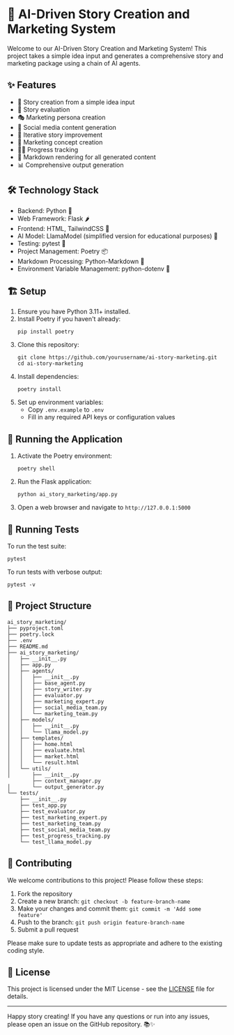 # 🚀 AI-Driven Story Creation and Marketing System

Welcome to our AI-Driven Story Creation and Marketing System! This project takes a simple idea input and generates a comprehensive story and marketing package using a chain of AI agents.

## ✨ Features

- 📝 Story creation from a simple idea input
- 🧐 Story evaluation
- 🎭 Marketing persona creation
- 📱 Social media content generation
- 🚀 Iterative story improvement
- 🎨 Marketing concept creation
- 🏃‍♂️ Progress tracking
- 📝 Markdown rendering for all generated content
- 📊 Comprehensive output generation

## 🛠️ Technology Stack

- Backend: Python 🐍
- Web Framework: Flask 🌶️
- Frontend: HTML, TailwindCSS 🎨
- AI Model: LlamaModel (simplified version for educational purposes) 🦙
- Testing: pytest 🧪
- Project Management: Poetry 📦
- Markdown Processing: Python-Markdown 📝
- Environment Variable Management: python-dotenv 🔐

## 🏗️ Setup

1. Ensure you have Python 3.11+ installed.
2. Install Poetry if you haven't already:
   ```
   pip install poetry
   ```
3. Clone this repository:
   ```
   git clone https://github.com/yourusername/ai-story-marketing.git
   cd ai-story-marketing
   ```
4. Install dependencies:
   ```
   poetry install
   ```
5. Set up environment variables:
   - Copy `.env.example` to `.env`
   - Fill in any required API keys or configuration values

## 🚀 Running the Application

1. Activate the Poetry environment:
   ```
   poetry shell
   ```
2. Run the Flask application:
   ```
   python ai_story_marketing/app.py
   ```
3. Open a web browser and navigate to `http://127.0.0.1:5000`

## 🧪 Running Tests

To run the test suite:

```
pytest
```

To run tests with verbose output:

```
pytest -v
```

## 📁 Project Structure

```
ai_story_marketing/
├── pyproject.toml
├── poetry.lock
├── .env
├── README.md
├── ai_story_marketing/
│   ├── __init__.py
│   ├── app.py
│   ├── agents/
│   │   ├── __init__.py
│   │   ├── base_agent.py
│   │   ├── story_writer.py
│   │   ├── evaluator.py
│   │   ├── marketing_expert.py
│   │   ├── social_media_team.py
│   │   └── marketing_team.py
│   ├── models/
│   │   ├── __init__.py
│   │   └── llama_model.py
│   ├── templates/
│   │   ├── home.html
│   │   ├── evaluate.html
│   │   ├── market.html
│   │   └── result.html
│   └── utils/
│       ├── __init__.py
        ├── context_manager.py
│       └── output_generator.py
└── tests/
    ├── __init__.py
    ├── test_app.py
    ├── test_evaluator.py
    ├── test_marketing_expert.py
    ├── test_marketing_team.py
    ├── test_social_media_team.py
    ├── test_progress_tracking.py
    └── test_llama_model.py
```

## 👥 Contributing

We welcome contributions to this project! Please follow these steps:

1. Fork the repository
2. Create a new branch: `git checkout -b feature-branch-name`
3. Make your changes and commit them: `git commit -m 'Add some feature'`
4. Push to the branch: `git push origin feature-branch-name`
5. Submit a pull request

Please make sure to update tests as appropriate and adhere to the existing coding style.

## 📄 License

This project is licensed under the MIT License - see the [LICENSE](LICENSE) file for details.

---

Happy story creating! If you have any questions or run into any issues, please open an issue on the GitHub repository. 📚✨